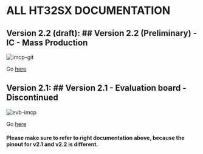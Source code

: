 # ALL HT32SX DOCUMENTATION

## Version 2.2 (draft):	## Version 2.2 (Preliminary) - IC - Mass Production
![imcp-git](https://user-images.githubusercontent.com/59176599/89645361-03de1e00-d890-11ea-95b9-b545362c462f.JPG)

Go [here](https://github.com/htmicron/ht32sx/tree/documents/2.2) 

## Version 2.1:	## Version 2.1 - Evaluation board - Discontinued
![evb-imcp](https://user-images.githubusercontent.com/59176599/89645432-2839fa80-d890-11ea-8b9e-d264a143384b.JPG)

Go [here](https://github.com/htmicron/ht32sx/tree/documents/2.1)	

#### Please make sure to refer to right documentation above, because the pinout for v2.1 and v2.2 is different.
